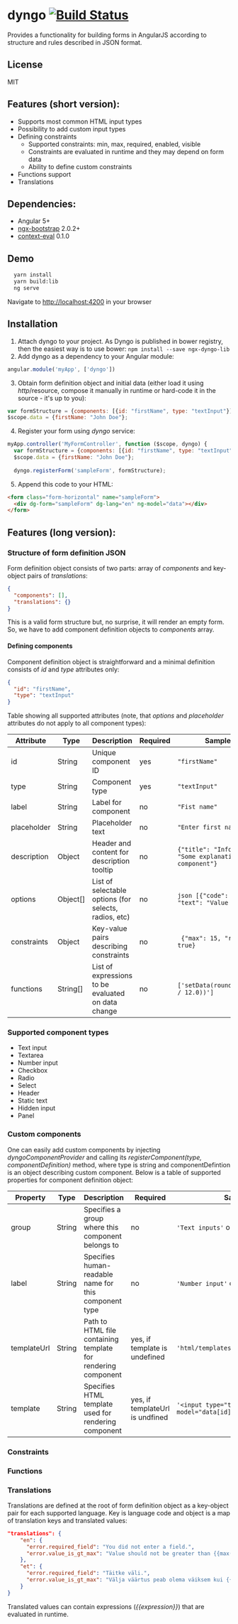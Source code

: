 # dyngo [![Build Status](https://travis-ci.org/nortal/dyngo.svg?branch=master)](https://travis-ci.org/nortal/dyngo)

Provides a functionality for building forms in AngularJS according to structure and rules described in JSON format.

## License
MIT

## Features (short version):
* Supports most common HTML input types
* Possibility to add custom input types
* Defining constraints
  * Supported constraints: min, max, required, enabled, visible
  * Constraints are evaluated in runtime and they may depend on form data
  * Ability to define custom constraints
* Functions support
* Translations

## Dependencies:
* Angular 5+
* [ngx-bootstrap](https://github.com/valor-software/ngx-bootstrap) 2.0.2+
* [context-eval](https://www.npmjs.com/package/context-eval) 0.1.0

## Demo 
```bash
  yarn install
  yarn build:lib
  ng serve
```
Navigate to [http://localhost:4200]([http://localhost:4200]) in your browser  
  
## Installation
1. Attach dyngo to your project. As Dyngo is published in bower registry, then the easiest way is to use bower:
`npm install --save ngx-dyngo-lib`
2. Add dyngo as a dependency to your Angular module:
```js
angular.module('myApp', ['dyngo'])
```
3. Obtain form definition object and initial data (either load it using $http/$resource, compose it manually in runtime or hard-code it in the source - it's up to you):
```js
var formStructure = {components: [{id: "firstName", type: "textInput"}], translations: {}};
$scope.data = {firstName: "John Doe"};
```
4. Register your form using *dyngo* service:
```js
myApp.controller('MyFormController', function ($scope, dyngo) {
  var formStructure = {components: [{id: "firstName", type: "textInput"}], translations: {}};
  $scope.data = {firstName: "John Doe"};
  
  dyngo.registerForm('sampleForm', formStructure);
```
5. Append this code to your HTML:
```html
<form class="form-horizontal" name="sampleForm">
  <div dg-form="sampleForm" dg-lang="en" ng-model="data"></div>
</form>
```

## Features (long version):
### Structure of form definition JSON
Form definition object consists of two parts: array of *components* and key-object pairs of *translations*:
```json
{
  "components": [],
  "translations": {}
}
```
This is a valid form structure but, no surprise, it will render an empty form. So, we have to add component definition objects to *components* array.
#### Defining components
Component definition object is straightforward and a minimal definition consists of *id* and *type* attributes only:
```json
{
  "id": "firstName",
  "type": "textInput"
}
```
Table showing all supported attributes (note, that *options* and *placeholder* attributes do not apply to all component types):

| Attribute     | Type       | Description   | Required | Sample value                        |
| ------------- | ---------- | ------------- | -------- | -------------------------------
| id            | String     | Unique component ID  | yes | `"firstName"`
| type          | String     | Component type  | yes | `"textInput"`
| label         | String     | Label for component | no | `"Fist name"`
| placeholder   | String     | Placeholder text | no | `"Enter first name"`
| description   | Object     | Header and content for description tooltip  | no | `{"title": "Info", "content": "Some explanations about component"}`
| options       | Object[]   | List of selectable options (for selects, radios, etc) | no | `json [{"code": "valueA", "text": "Value A"} ]`
| constraints   | Object     | Key-value pairs describing constraints  | no | ` {"max": 15, "required": true}`
| functions     | String[]   | List of expressions to be evaluated on data change  | no | `['setData(round(annualSalary / 12.0))']`

### Supported component types
* Text input
* Textarea
* Number input
* Checkbox
* Radio
* Select
* Header
* Static text
* Hidden input
* Panel

### Custom components
One can easily add custom components by injecting *dyngoComponentProvider* and calling its *registerComponent(type, componentDefinition)* method, where type is string and componentDefintion is an object describing custom component. Below is a table of supported properties for component definition object:

| Property     | Type       | Description   | Required | Sample value                        |
| ------------- | ---------- | ------------- | -------- | ------------------------------- |
| group | String | Specifies a group where this component belongs to | no | `'Text inputs'` or `'Containers'`
| label | String | Specifies human-readable name for this component type | no | `'Number input'` or `'Static text'`
| templateUrl | String | Path to HTML file containing template for rendering component | yes, if template is undefined | `'html/templates/myCustomComponent.html'`
| template | String | Specifies HTML template used for rendering component | yes, if templateUrl is undfined | `'<input type="text" ng-model="data[id]>"'`


### Constraints
### Functions
### Translations
Translations are defined at the root of form definition object as a key-object pair for each supported language. Key is language code and object is a map of translation keys and translated values:
```json
"translations": {
    "en": {
      "error.required_field": "You did not enter a field.",
      "error.value_is_gt_max": "Value should not be greater than {{max()}}.",
    },
    "et": {
      "error.required_field": "Täitke väli.",
      "error.value_is_gt_max": "Välja väärtus peab olema väiksem kui {{max()}}",
    }
}
```
Translated values can contain expressions (*{{expression}}*) that are evaluated in runtime.
